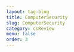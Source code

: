 ```yaml
---
layout: tag-blog
title: ComputerSecurity
slug: ComputerSecurity
category: csReview
menu: false
order: 3
---
```

